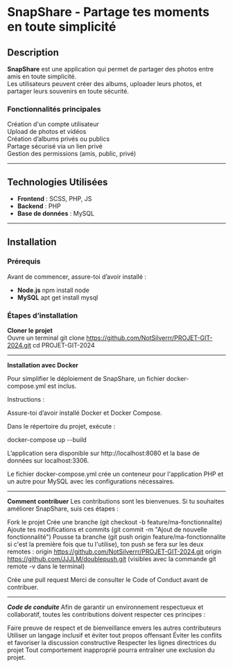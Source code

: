 # SnapShare - Partage tes moments en toute simplicité

## Description

**SnapShare** est une application qui permet de partager des photos entre amis en toute simplicité.  
Les utilisateurs peuvent créer des albums, uploader leurs photos, et partager leurs souvenirs en toute sécurité.

### Fonctionnalités principales

Création d'un compte utilisateur  
Upload de photos et vidéos  
Création d’albums privés ou publics  
Partage sécurisé via un lien privé  
Gestion des permissions (amis, public, privé)

---

## Technologies Utilisées

- **Frontend** : SCSS, PHP, JS
- **Backend** : PHP
- **Base de données** : MySQL

---

## Installation

### Prérequis

Avant de commencer, assure-toi d’avoir installé :

- **Node.js** npm install node
- **MySQL** apt get install mysql

### Étapes d’installation

**Cloner le projet**  
Ouvre un terminal
git clone https://github.com/NotSilverrr/PROJET-GIT-2024.git
cd PROJET-GIT-2024

---

**Installation avec Docker**

Pour simplifier le déploiement de SnapShare, un fichier docker-compose.yml est inclus.

Instructions :

Assure-toi d’avoir installé Docker et Docker Compose.

Dans le répertoire du projet, exécute :

docker-compose up --build

L’application sera disponible sur http://localhost:8080 et la base de données sur localhost:3306.

Le fichier docker-compose.yml crée un conteneur pour l'application PHP et un autre pour MySQL avec les configurations nécessaires.

---

**Comment contribuer**
Les contributions sont les bienvenues. Si tu souhaites améliorer SnapShare, suis ces étapes :

Fork le projet
Crée une branche (git checkout -b feature/ma-fonctionnalite)
Ajoute tes modifications et commits (git commit -m "Ajout de nouvelle fonctionnalité")
Pousse ta branche (git push origin feature/ma-fonctionnalite si c'est la première fois que tu l'utilise), ton push se fera sur les deux remotes :
origin https://github.com/NotSilverrr/PROJET-GIT-2024.git
origin https://github.com/JJJLM/doublepush.git
(visibles avec la commande git remote -v dans le terminal)

Crée une pull request
Merci de consulter le Code of Conduct avant de contribuer.

---

**_Code de conduite_**
Afin de garantir un environnement respectueux et collaboratif, toutes les contributions doivent respecter ces principes :

Faire preuve de respect et de bienveillance envers les autres contributeurs
Utiliser un langage inclusif et éviter tout propos offensant
Éviter les conflits et favoriser la discussion constructive
Respecter les lignes directrices du projet
Tout comportement inapproprié pourra entraîner une exclusion du projet.
